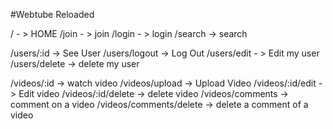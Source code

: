 #Webtube Reloaded

/ - > HOME
/join - > join
/login - > login
/search -> search

/users/:id -> See User
/users/logout -> Log Out
/users/edit - > Edit my user
/users/delete -> delete my user

/videos/:id -> watch video
/videos/upload -> Upload Video
/videos/:id/edit -> Edit video
/videos/:id/delete -> delete video
/videos/comments -> comment on a video
/videos/comments/delete -> delete a comment of a video